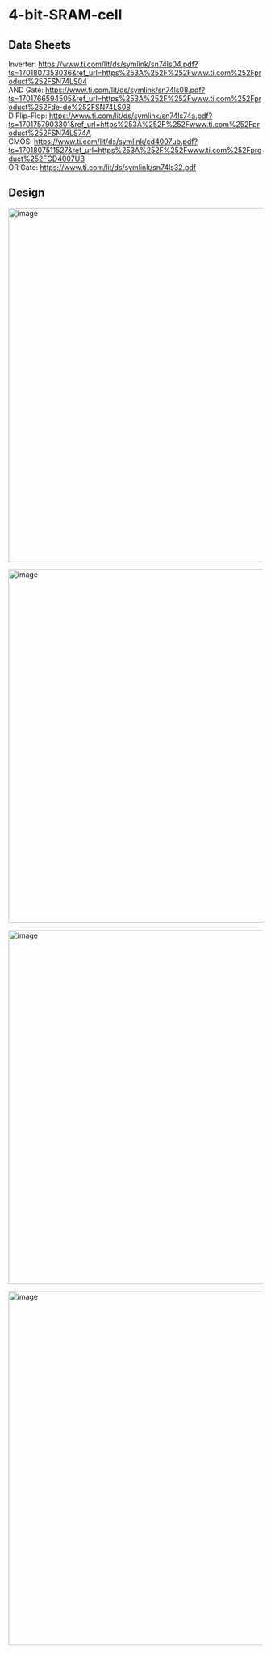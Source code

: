 # 4-bit-SRAM-cell

## Data Sheets
Inverter: https://www.ti.com/lit/ds/symlink/sn74ls04.pdf?ts=1701807353036&ref_url=https%253A%252F%252Fwww.ti.com%252Fproduct%252FSN74LS04 <br>
AND Gate: https://www.ti.com/lit/ds/symlink/sn74ls08.pdf?ts=1701766594505&ref_url=https%253A%252F%252Fwww.ti.com%252Fproduct%252Fde-de%252FSN74LS08 <br>
D Flip-Flop: https://www.ti.com/lit/ds/symlink/sn74ls74a.pdf?ts=1701757903301&ref_url=https%253A%252F%252Fwww.ti.com%252Fproduct%252FSN74LS74A <br>
CMOS: https://www.ti.com/lit/ds/symlink/cd4007ub.pdf?ts=1701807511527&ref_url=https%253A%252F%252Fwww.ti.com%252Fproduct%252FCD4007UB <br>
OR Gate: https://www.ti.com/lit/ds/symlink/sn74ls32.pdf <br>

## Design
<img width="700" alt="image" src="https://github.com/patron02/4-bit-SRAM-cell/assets/69320369/92a011f8-dd5f-4b69-af38-9472de929935"> <br>

<img width="700" alt="image" src="https://github.com/patron02/4-bit-SRAM-cell/assets/69320369/6c1e338b-64f0-4610-9dab-ae0c280db8cc"> <br>

<img width="700" alt="image" src="https://github.com/patron02/4-bit-SRAM-cell/assets/69320369/775725ef-0bd9-4224-913f-cb475a32fb8d"> <br>

<img width="700" alt="image" src="https://github.com/patron02/4-bit-SRAM-cell/assets/69320369/d23c0f18-2211-42fe-9d41-d88b6be92201"> <br>



